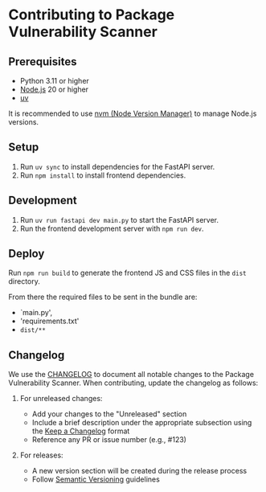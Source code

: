 # Contributing to Package Vulnerability Scanner

## Prerequisites

- Python 3.11 or higher
- [Node.js](https://nodejs.org/en) 20 or higher
- [uv](https://docs.astral.sh/uv/)

It is recommended to use [nvm (Node Version Manager)](https://github.com/nvm-sh/nvm)
to manage Node.js versions.

## Setup

1. Run `uv sync` to install dependencies for the FastAPI server.
2. Run `npm install` to install frontend dependencies.

## Development

1. Run `uv run fastapi dev main.py` to start the FastAPI server.
2. Run the frontend development server with `npm run dev`.

## Deploy

Run `npm run build` to generate the frontend JS and CSS files in the `dist`
directory.

From there the required files to be sent in the bundle are:

- `main.py',
- 'requirements.txt'
- `dist/**`

## Changelog

We use the [CHANGELOG](./CHANGELOG.md) to document all notable changes to the
Package Vulnerability Scanner. When contributing, update the changelog as
follows:

1. For unreleased changes:

   - Add your changes to the "Unreleased" section
   - Include a brief description under the appropriate subsection
     using the [Keep a Changelog](https://keepachangelog.com/en/1.1.0/) format
   - Reference any PR or issue number (e.g., #123)

2. For releases:

   - A new version section will be created during the release process
   - Follow [Semantic Versioning](https://semver.org/spec/v2.0.0.html) guidelines
